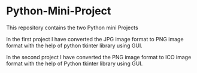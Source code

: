 # Python-Mini-Project
This repository contains the two Python mini Projects

In the first project I have converted the JPG image format to PNG image format with the help of python tkinter library using GUI.

In the second project I have converted the PNG image format to ICO image format with the help of Python tkinter library using GUI.
